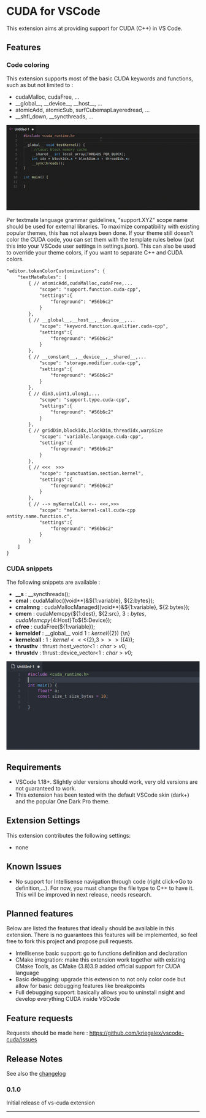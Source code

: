 # CUDA for VSCode

This extension aims at providing support for CUDA (C++) in VS Code.

## Features

### Code coloring

This extension supports most of the basic CUDA keywords and functions, such as but not limited to :

- cudaMalloc, cudaFree, ...
- \_\_global\_\_, \_\_device\_\_, \_\_host\_\_, ...
- atomicAdd, atomicSub, surfCubemapLayeredread, ...
- \_\_shfl_down, \_\_syncthreads, ...

![code-coloring](images/code-coloring.gif)

Per textmate language grammar guidelines, "support.XYZ" scope name should be used for external libraries. To maximize compatibility with existing popular themes, this has not always been done. If your theme still doesn't color the CUDA code, you can set them with the template rules below (put this into your VSCode user settings in settings.json). This can also be used to override your theme colors, if you want to separate C++ and CUDA colors.

```
"editor.tokenColorCustomizations": {
    "textMateRules": [
        { // atomicAdd,cudaMalloc,cudaFree,...
            "scope": "support.function.cuda-cpp",
            "settings":{
                "foreground": "#56b6c2"
            }
        },
        { // __global__,__host__,__device__,...
            "scope": "keyword.function.qualifier.cuda-cpp",
            "settings":{
                "foreground": "#56b6c2"
            }
        },
        { // __constant__,__device__,__shared__,...
            "scope": "storage.modifier.cuda-cpp",
            "settings":{
                "foreground": "#56b6c2"
            }
        },
        { // dim3,uint1,ulong1,...
            "scope": "support.type.cuda-cpp",
            "settings":{
                "foreground": "#56b6c2"
            }
        },
        { // gridDim,blockIdx,blockDim,threadIdx,warpSize
            "scope": "variable.language.cuda-cpp",
            "settings":{
                "foreground": "#56b6c2"
            }
        },
        { // <<<  >>>
            "scope": "punctuation.section.kernel",
            "settings":{
                "foreground": "#56b6c2"
            }
        },
        { // --> myKernelCall <-- <<<,>>>
            "scope": "meta.kernel-call.cuda-cpp entity.name.function.c",
            "settings":{
                "foreground": "#56b6c2"
            }
        }
    ]
}
```

### CUDA snippets

The following snippets are available :

- **\_\_s** : __syncthreads();
- **cmal** : cudaMalloc((void**)&${1:variable}, ${2:bytes});
- **cmalmng** : cudaMallocManaged((void**)&${1:variable}, ${2:bytes});	
- **cmem** : cudaMemcpy(${1:dest}, ${2:src}, ${3:bytes}, cudaMemcpy${4:Host}To${5:Device});
- **cfree** : cudaFree(${1:variable});
- **kerneldef** : \_\_global\_\_ void ${1:kernel}(${2}) {\n}
- **kernelcall** : ${1:kernel}<<<${2},${3}>>>(${4});
- **thrusthv** : thrust::host_vector<${1:char}> v$0;
- **thrustdv** : thrust::device_vector<${1:char}> v$0;

![snippets](images/snippets.gif)

## Requirements

- VSCode 1.18+. Slightly older versions should work, very old versions are not guaranteed to work.
- This extension has been tested with the default VSCode skin (dark+) and the popular One Dark Pro theme. 

## Extension Settings

This extension contributes the following settings:

* none
<!-- * `vscuda.enable`: enable/disable this extension -->

## Known Issues

- No support for Intellisense navigation through code (right click->Go to definition,...). For now, you must change the file type to C++ to have it. This will be improved in next release, needs research.

## Planned features

Below are listed the features that ideally should be available in this extension. There is no guarantees this features will be implemented, so feel free to fork this project and propose pull requests.

- Intellisense basic support: go to functions definition and declaration
- CMake integration: make this extension work together with existing CMake Tools, as CMake (3.8)3.9 added official support for CUDA language
- Basic debugging: upgrade this extension to not only color code but allow for basic debugging features like breakpoints
- Full debugging support: basically allows you to uninstall nsight and develop everything CUDA inside VSCode

## Feature requests

Requests should be made here : https://github.com/kriegalex/vscode-cuda/issues 

## Release Notes

See also the [changelog](CHANGELOG.md)

### 0.1.0

Initial release of vs-cuda extension

-----------------------------------------------------------------------------------------------------------
